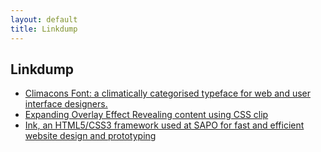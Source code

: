 ```yaml
---
layout: default
title: Linkdump
---
```


## Linkdump

* [Climacons Font: a climatically categorised typeface for web and user interface designers.](http://adamwhitcroft.com/climacons/font/)
* [Expanding Overlay Effect Revealing content using CSS clip](http://tympanus.net/Tutorials/ExpandingOverlayEffect/)
* [Ink, an HTML5/CSS3 framework used at SAPO for fast and efficient website design and prototyping](http://ink.sapo.pt/)